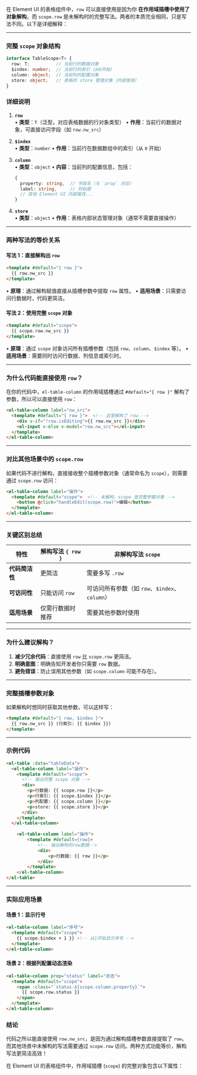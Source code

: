 在 Element UI 的表格组件中，`row` 可以直接使用是因为你 **在作用域插槽中使用了对象解构**，而 `scope.row` 是未解构时的完整写法。两者的本质完全相同，只是写法不同。以下是详细解释：

---
### 完整 `scope` 对象结构
```typescript
interface TableScope<T> {
  row: T;          // 当前行的数据对象
  $index: number;  // 当前行的索引（从0开始）
  column: object;  // 当前列的配置对象
  store: object;   // 表格的 store 管理对象（内部使用）
}
```
### 详细说明
1. **`row`**  
   • **类型**：`T`（泛型，对应表格数据的行对象类型）
   • **作用**：当前行的数据对象，可直接访问字段（如 `row.nw_src`）

2. **`$index`**  
   • **类型**：`number`
   • **作用**：当前行在数据数组中的索引（从 `0` 开始）

3. **`column`**  
   • **类型**：`object`
   • **内容**：当前列的配置信息，包括：
     ```typescript
     {
       property: string,  // 字段名（与 `prop` 对应）
       label: string,     // 列标题
       // 其他 Element UI 内部属性...
     }
     ```

4. **`store`**  
   • **类型**：`object`
   • **作用**：表格内部状态管理对象（通常不需要直接操作）

---

### 两种写法的等价关系
#### 写法 1：直接解构出 `row`
```html
<template #default="{ row }">
  {{ row.nw_src }}
</template>
```
• **原理**：通过解构赋值直接从插槽参数中提取 `row` 属性。
• **适用场景**：只需要访问行数据时，代码更简洁。

#### 写法 2：使用完整 `scope` 对象
```html
<template #default="scope">
  {{ scope.row.nw_src }}
</template>
```
• **原理**：通过 `scope` 对象访问所有插槽参数（包括 `row`、`column`、`$index` 等）。
• **适用场景**：需要同时访问行数据、列信息或索引时。

---

### 为什么代码能直接使用 `row`？
在你的代码中，`el-table-column` 的作用域插槽通过 `#default="{ row }"` 解构了参数，所以可以直接使用 `row`：
```html
<el-table-column label="nw_src">
  <template #default="{ row }">  <!-- 这里解构了 row -->
    <div v-if="!row.isEditing">{{ row.nw_src }}</div>
    <el-input v-else v-model="row.nw_src"></el-input>
  </template>
</el-table-column>
```

---

### 对比其他场景中的 `scope.row`
如果代码不进行解构，直接接收整个插槽参数对象（通常命名为 `scope`），则需要通过 `scope.row` 访问：
```html
<el-table-column label="操作">
  <template #default="scope">  <!-- 未解构，scope 是完整参数对象 -->
    <button @click="handleEdit(scope.row)">编辑</button>
  </template>
</el-table-column>
```

---

### 关键区别总结
| 特性               | 解构写法 `{ row }`      | 非解构写法 `scope`         |
|--------------------|-------------------------|---------------------------|
| **代码简洁性**      | 更简洁                  | 需要多写 `.row`           |
| **可访问性**        | 只能访问 `row`          | 可访问所有参数（如 `row`、`$index`、`column`） |
| **适用场景**        | 仅需行数据时推荐        | 需要其他参数时使用         |

---

### 为什么建议解构？
1. **减少冗余代码**：直接使用 `row` 比 `scope.row` 更简洁。
2. **明确意图**：明确告知开发者你只需要 `row` 数据。
3. **避免错误**：防止误用其他参数（如 `scope.column` 可能不存在）。

---

### 完整插槽参数对象
如果解构时想同时获取其他参数，可以这样写：
```html
<template #default="{ row, $index }">
  {{ row.nw_src }} (行索引: {{ $index }})
</template>
```


---



### 示例代码
```html
<el-table :data="tableData">
  <el-table-column label="操作">
    <template #default="scope">
      <!-- 输出完整 scope 对象 -->
      <div>
        <p>行数据: {{ scope.row }}</p>
        <p>行索引: {{ scope.$index }}</p>
        <p>列配置: {{ scope.column }}</p>
        <p>store: {{ scope.store }}</p>
      </div>
    </template>
  </el-table-column>
    
    <el-table-column label="操作">
        <template #default={row}>
            <!-- 输出解构的row数据-->
            <div>
                <p>行数据: {{ row }}</p>
            </div>
        </template>
    </el-table-column>
</el-table>
```

---

### 实际应用场景
#### 场景 1：显示行号
```html
<el-table-column label="序号">
  <template #default="scope">
    {{ scope.$index + 1 }} <!-- 从1开始显示序号 -->
  </template>
</el-table-column>
```

#### 场景 2：根据列配置动态渲染
```html
<el-table-column prop="status" label="状态">
  <template #default="scope">
    <span :class="`status-${scope.column.property}`">
      {{ scope.row.status }}
    </span>
  </template>
</el-table-column>
```
### 结论
代码之所以能直接使用 `row.nw_src`，是因为通过解构插槽参数直接提取了 `row`，而其他场景中未解构的写法需要通过 `scope.row` 访问。两种方式功能等价，解构写法更简洁高效！


在 Element UI 的表格组件中，作用域插槽 (`scope`) 的完整对象包含以下属性：

